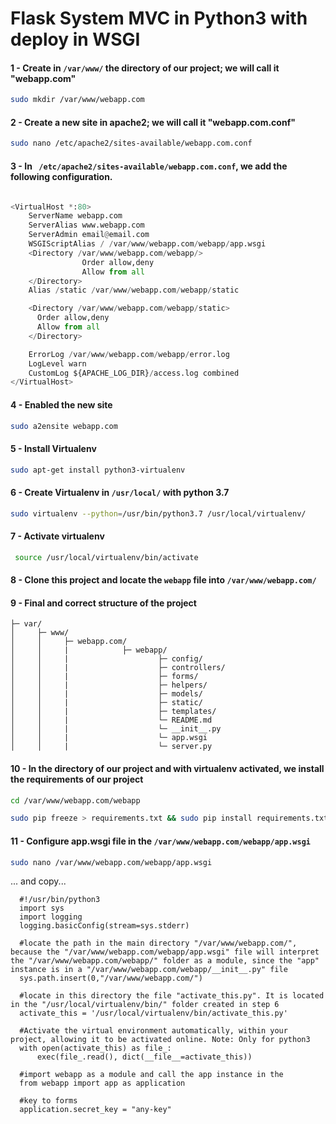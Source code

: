 # Flask System MVC in Python3 with deploy in WSGI

#### 1 - Create in ``` /var/www/ ``` the directory of our project; we will call it "webapp.com"
``` bash 
sudo mkdir /var/www/webapp.com 
```

#### 2 - Create a new site in apache2; we will call it "webapp.com.conf"
``` bash 
sudo nano /etc/apache2/sites-available/webapp.com.conf 
```

#### 3 - In ``` /etc/apache2/sites-available/webapp.com.conf```, we add the following configuration.

```python

<VirtualHost *:80>
    ServerName webapp.com
    ServerAlias www.webapp.com
    ServerAdmin email@email.com
    WSGIScriptAlias / /var/www/webapp.com/webapp/app.wsgi
    <Directory /var/www/webapp.com/webapp/>
                Order allow,deny
                Allow from all
    </Directory>
    Alias /static /var/www/webapp.com/webapp/static

    <Directory /var/www/webapp.com/webapp/static>
      Order allow,deny
      Allow from all
    </Directory>

    ErrorLog /var/www/webapp.com/webapp/error.log
    LogLevel warn
    CustomLog ${APACHE_LOG_DIR}/access.log combined
</VirtualHost>

  ``` 
 #### 4 - Enabled the new site
``` bash 
sudo a2ensite webapp.com
```

#### 5 - Install Virtualenv
``` bash
sudo apt-get install python3-virtualenv
```
  
#### 6 - Create Virtualenv in ```/usr/local/``` with python 3.7

``` bash
sudo virtualenv --python=/usr/bin/python3.7 /usr/local/virtualenv/
```

#### 7 - Activate virtualenv
``` bash
 source /usr/local/virtualenv/bin/activate
```

#### 8 - Clone this project and locate the ``` webapp ``` file into ```/var/www/webapp.com/ ```

#### 9 - Final and correct structure of the project

```
├─ var/         
│     ├─ www/            
│     │     ├─ webapp.com/
│     │     |            ├─ webapp/
│     │     |                    ├─ config/ 
│     │     |                    ├─ controllers/
│     │     |                    ├─ forms/
│     │     |                    ├─ helpers/
│     │     |                    ├─ models/
│     │     |                    ├─ static/
│     │     |                    ├─ templates/
│     │     |                    └─ README.md
│     │     |                    └─ __init__.py
│     │     |                    └─ app.wsgi
│     │     |                    └─ server.py
```

#### 10 - In the directory of our project and with virtualenv activated, we install the requirements of our project
``` bash
cd /var/www/webapp.com/webapp
```
``` bash
sudo pip freeze > requirements.txt && sudo pip install requirements.txt
```

#### 11 - Configure app.wsgi file in the ``` /var/www/webapp.com/webapp/app.wsgi ```
``` bash
sudo nano /var/www/webapp.com/webapp/app.wsgi
```
... and copy...
```
  #!/usr/bin/python3
  import sys
  import logging
  logging.basicConfig(stream=sys.stderr)
  
  #locate the path in the main directory "/var/www/webapp.com/", because the "/var/www/webapp.com/webapp/app.wsgi" file will interpret the "/var/www/webapp.com/webapp/" folder as a module, since the "app" instance is in a "/var/www/webapp.com/webapp/__init__.py" file
  sys.path.insert(0,"/var/www/webapp.com/")
  
  #locate in this directory the file "activate_this.py". It is located in the "/usr/local/virtualenv/bin/" folder created in step 6
  activate_this = '/usr/local/virtualenv/bin/activate_this.py'
  
  #Activate the virtual environment automatically, within your project, allowing it to be activated online. Note: Only for python3
  with open(activate_this) as file_:
      exec(file_.read(), dict(__file__=activate_this))
      
  #import webapp as a module and call the app instance in the
  from webapp import app as application
  
  #key to forms
  application.secret_key = "any-key"
  ```
